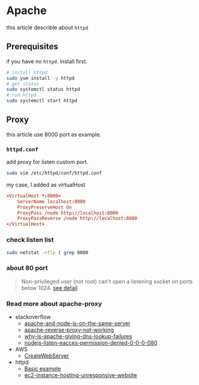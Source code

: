 # Apache

this article describle about `httpd`

## Prerequisites

if you have no `httpd`. install first.

```sh
# install httpd
sudo yum install -y httpd
# get status
sudo systemctl status httpd
# run httpd
sudo systemctl start httpd
```

## Proxy

this article use 8000 port as example.  

### `httpd.conf`

add proxy for listen custom port.  

```sh
sudo vim /etc/httpd/conf/httpd.conf
```

my case, I added as virtualHost

```conf
<VirtualHost *:8000>
    ServerName localhost:8000
    ProxyPreserveHost On
    ProxyPass /node http://localhost:8000
    ProxyPassReverse /node http://localhost:8000
</VirtualHost>
```

### check listen list

```sh
sudo netstat -ntlp | grep 8000
```

### about 80 port

> Non-privileged user (not root) can't open a listening socket on ports below 1024. [see detail](https://stackoverflow.com/a/60373143/11082758)


### Read more about apache-proxy

- stackoverflow 
  - [apache-and-node-js-on-the-same-server](https://stackoverflow.com/a/18604082/11082758)
  - [apache-reverse-proxy-not-working](https://stackoverflow.com/a/51213029/11082758)
  - [why-is-apache-giving-dns-lookup-failures](https://unix.stackexchange.com/questions/240590/why-is-apache-giving-dns-lookup-failures)
  - [nodejs-listen-eacces-permission-denied-0-0-0-080](https://stackoverflow.com/questions/60372618/nodejs-listen-eacces-permission-denied-0-0-0-080)
- AWS
  - [CreateWebServer](https://docs.aws.amazon.com/AmazonRDS/latest/UserGuide/CHAP_Tutorials.WebServerDB.CreateWebServer.html)
- httpd
  - [Basic example](https://httpd.apache.org/docs/2.4/mod/mod_proxy.html#examples)
  - [ec2-instance-hosting-unresponsive-website](https://aws.amazon.com/premiumsupport/knowledge-center/ec2-instance-hosting-unresponsive-website/)